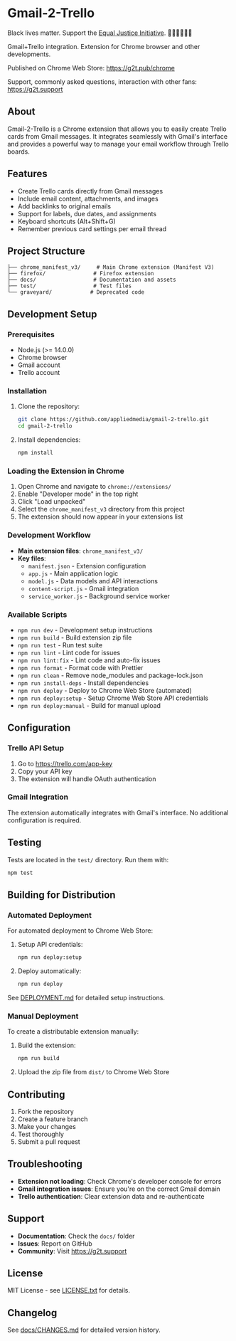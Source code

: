 # Gmail-2-Trello

Black lives matter. Support the [Equal Justice Initiative](https://eji.org/about). ✊🏽✊🏾✊🏿

Gmail+Trello integration. Extension for Chrome browser and other developments.

Published on Chrome Web Store: https://g2t.pub/chrome

Support, commonly asked questions, interaction with other fans: https://g2t.support

## About

Gmail-2-Trello is a Chrome extension that allows you to easily create Trello cards from Gmail messages. It integrates seamlessly with Gmail's interface and provides a powerful way to manage your email workflow through Trello boards.

## Features

- Create Trello cards directly from Gmail messages
- Include email content, attachments, and images
- Add backlinks to original emails
- Support for labels, due dates, and assignments
- Keyboard shortcuts (Alt+Shift+G)
- Remember previous card settings per email thread

## Project Structure

```
├── chrome_manifest_v3/     # Main Chrome extension (Manifest V3)
├── firefox/               # Firefox extension
├── docs/                  # Documentation and assets
├── test/                  # Test files
└── graveyard/            # Deprecated code
```

## Development Setup

### Prerequisites

- Node.js (>= 14.0.0)
- Chrome browser
- Gmail account
- Trello account

### Installation

1. Clone the repository:

   ```zsh
   git clone https://github.com/appliedmedia/gmail-2-trello.git
   cd gmail-2-trello
   ```

2. Install dependencies:
   ```zsh
   npm install
   ```

### Loading the Extension in Chrome

1. Open Chrome and navigate to `chrome://extensions/`
2. Enable "Developer mode" in the top right
3. Click "Load unpacked"
4. Select the `chrome_manifest_v3` directory from this project
5. The extension should now appear in your extensions list

### Development Workflow

- **Main extension files**: `chrome_manifest_v3/`
- **Key files**:
  - `manifest.json` - Extension configuration
  - `app.js` - Main application logic
  - `model.js` - Data models and API interactions
  - `content-script.js` - Gmail integration
  - `service_worker.js` - Background service worker

### Available Scripts

- `npm run dev` - Development setup instructions
- `npm run build` - Build extension zip file
- `npm run test` - Run test suite
- `npm run lint` - Lint code for issues
- `npm run lint:fix` - Lint code and auto-fix issues
- `npm run format` - Format code with Prettier
- `npm run clean` - Remove node_modules and package-lock.json
- `npm run install-deps` - Install dependencies
- `npm run deploy` - Deploy to Chrome Web Store (automated)
- `npm run deploy:setup` - Setup Chrome Web Store API credentials
- `npm run deploy:manual` - Build for manual upload

## Configuration

### Trello API Setup

1. Go to https://trello.com/app-key
2. Copy your API key
3. The extension will handle OAuth authentication

### Gmail Integration

The extension automatically integrates with Gmail's interface. No additional configuration is required.

## Testing

Tests are located in the `test/` directory. Run them with:

```zsh
npm test
```

## Building for Distribution

### Automated Deployment

For automated deployment to Chrome Web Store:

1. Setup API credentials:

   ```zsh
   npm run deploy:setup
   ```

2. Deploy automatically:
   ```zsh
   npm run deploy
   ```

See [DEPLOYMENT.md](DEPLOYMENT.md) for detailed setup instructions.

### Manual Deployment

To create a distributable extension manually:

1. Build the extension:

   ```zsh
   npm run build
   ```

2. Upload the zip file from `dist/` to Chrome Web Store

## Contributing

1. Fork the repository
2. Create a feature branch
3. Make your changes
4. Test thoroughly
5. Submit a pull request

## Troubleshooting

- **Extension not loading**: Check Chrome's developer console for errors
- **Gmail integration issues**: Ensure you're on the correct Gmail domain
- **Trello authentication**: Clear extension data and re-authenticate

## Support

- **Documentation**: Check the `docs/` folder
- **Issues**: Report on GitHub
- **Community**: Visit https://g2t.support

## License

MIT License - see [LICENSE.txt](LICENSE.txt) for details.

## Changelog

See [docs/CHANGES.md](docs/CHANGES.md) for detailed version history.
